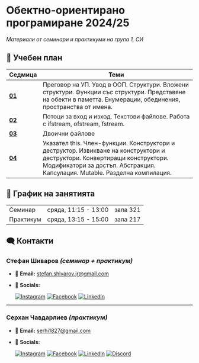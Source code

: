 # Обектно-ориентирано програмиране 2024/25

_Материали от семинари и практикуми на група 1, СИ_

## 📖 Учебен план

| Седмица                                                                                                 | Теми                                                                                                                                                                                                      |
| ------------------------------------------------------------------------------------------------------- | --------------------------------------------------------------------------------------------------------------------------------------------------------------------------------------------------------- |
| **[01](https://github.com/StefanShivarov/object-oriented-programming-fmi-2024-25/tree/main/Week%2001)** | Преговор на УП. Увод в ООП. Структури. Вложени структури. Функции със структури. Представяне на обекти в паметта. Енумерации, обединения, пространства от имена.                                          |
| **[02](https://github.com/StefanShivarov/object-oriented-programming-fmi-2024-25/tree/main/Week%2002)** | Потоци за вход и изход. Текстови файлове. Работа с ifstream, ofstream, fstream.                                                                                                                           |
| **[03](https://github.com/StefanShivarov/object-oriented-programming-fmi-2024-25/tree/main/Week%2002)** | Двоични файлове                                                                                                                                                                                           |
| **[04](https://github.com/StefanShivarov/object-oriented-programming-fmi-2024-25/tree/main/Week%2004)** | Указател this. Член-функции. Конструктори и деструктор. Извикване на конструктори и деструктори. Конвертиращи конструктори. Модификатори за достъп. Абстракция. Капсулация. Mutable. Разделна компилация. |

## 📅 График на занятията

<table>
    <tbody>
        <tr>
            <td>Семинар</td>
            <td>сряда, 11:15 - 13:00</td>
            <td>зала 321</td>
        </tr>
        <tr>
            <td rowspan="2">Практикум</td>
            <td rowspan="2">сряда, 13:15 - 15:00</td>
            <td>зала 217</td>
        </tr>
    </tbody>
</table>

## 🗨️ Контакти

### Стефан Шиваров _(семинар + практикум)_

- 📧 **Email:** stefan.shivarov.jr@gmail.com
- 🔗 **Socials:**

  [![Instagram](https://img.shields.io/badge/iamstefanshivarovjr-DD2A7B?style=for-the-badge&logo=instagram&logoColor=FEDA77)](https://www.instagram.com/iamstefanshivarovjr/)
  [![Facebook](https://img.shields.io/badge/stefan%20shivarov-1877f2?style=for-the-badge&logo=facebook&logoColor=WHITE)](https://www.facebook.com/stefanshivarovjr/)
  [![LinkedIn](https://img.shields.io/badge/linkedin-0077b5?style=for-the-badge&logo=linkedin&logoColor=WHITE)](https://www.linkedin.com/in/stefanshivarov/)

---

### Серхан Чавдарлиев _(практикум)_

- 📧 **Email:** serhi1827@gmail.com

- 🔗 **Socials:**

  [![Instagram](https://img.shields.io/badge/serhan_cavdarliev-DD2A7B?style=for-the-badge&logo=instagram&logoColor=FEDA77)](https://www.instagram.com/serhan_cavdarliev/)
  [![Facebook](https://img.shields.io/badge/Serhan%20Chavdarliev-1877f2?style=for-the-badge&logo=facebook&logoColor=WHITE)](https://www.facebook.com/serhan.cavdarliev)
  [![LinkedIn](https://img.shields.io/badge/LinkedIn-0077b5?style=for-the-badge&logo=linkedin&logoColor=WHITE)](https://www.linkedin.com/in/serhan-chavdarliev-055a97211/)
  [![Discord](https://img.shields.io/badge/uchihadari-7289da?style=for-the-badge&logo=discord&logoColor=white)]()
